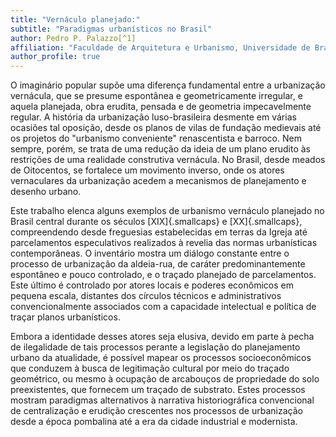 ```yaml
---
title: "Vernáculo planejado:"
subtitle: "Paradigmas urbanísticos no Brasil"
author: Pedro P. Palazzo[^1]
affiliation: "Faculdade de Arquitetura e Urbanismo, Universidade de Brasília"
author_profile: true
---
```


O imaginário popular supõe uma diferença fundamental entre a urbanização
vernácula, que se presume espontânea e geometricamente irregular, e
aquela planejada, obra erudita, pensada e de geometria impecavelmente
regular. A história da urbanização luso-brasileira desmente em várias
ocasiões tal oposição, desde os planos de vilas de fundação medievais
até os projetos do "urbanismo conveniente" renascentista e barroco. Nem
sempre, porém, se trata de uma redução da ideia de um plano erudito às
restrições de uma realidade construtiva vernácula. No Brasil, desde
meados de Oitocentos, se fortalece um movimento inverso, onde os atores
vernaculares da urbanização acedem a mecanismos de planejamento e
desenho urbano. 

Este trabalho elenca alguns exemplos de urbanismo vernáculo planejado no
Brasil central durante os séculos [XIX]{.smallcaps} e [XX]{.smallcaps},
compreendendo desde freguesias estabelecidas em terras da Igreja até
parcelamentos especulativos realizados à revelia das normas urbanísticas
contemporâneas. O inventário mostra um diálogo constante entre o
processo de urbanização da aldeia-rua, de caráter predominantemente
espontâneo e pouco controlado, e o traçado planejado de parcelamentos.
Este último é controlado por atores locais e poderes econômicos em
pequena escala, distantes dos círculos técnicos e administrativos
convencionalmente associados com a capacidade intelectual e política de
traçar planos urbanísticos.

Embora a identidade desses atores seja elusiva, devido em parte à pecha
de ilegalidade de tais processos perante a legislação do planejamento
urbano da atualidade, é possível mapear os processos socioeconômicos que
conduzem à busca de legitimação cultural por meio do traçado geométrico,
ou mesmo à ocupação de arcabouços de propriedade do solo preexistentes,
que fornecem um traçado de substrato. Estes processos mostram paradigmas
alternativos à narrativa historiográfica convencional de centralização e
erudição crescentes nos processos de urbanização desde a época pombalina
até a era da cidade industrial e modernista.

[^1]: Professor associado da Faculdade de Arquitetura e Urbanismo da
Universidade de Brasília.
